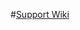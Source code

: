 #[Support Wiki](https://msblox-03.visualstudio.com/bigdataanalytics/_wiki/wikis/bigdataanalytics-wiki.wiki?pagePath=%2FWiki%2FML%20Platform&pageId=53&wikiVersion=GBwikiMaster)